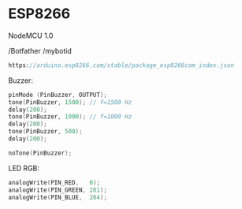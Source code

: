 # ESP8266


NodeMCU 1.0

/Botfather
/mybotid


```c++
https://arduino.esp8266.com/stable/package_esp8266com_index.json
```


Buzzer:

```c++
pinMode (PinBuzzer, OUTPUT);
tone(PinBuzzer, 1500); // f=1500 Hz
delay(200);
tone(PinBuzzer, 1000); // f=1000 Hz
delay(200);
tone(PinBuzzer, 500);
delay(200);

noTone(PinBuzzer); 
```

LED RGB:

```c++
analogWrite(PIN_RED,   0);
analogWrite(PIN_GREEN, 201);
analogWrite(PIN_BLUE,  204);

```
